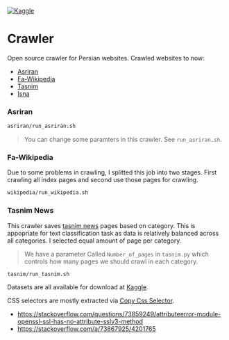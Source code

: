 [![Kaggle](https://kaggle.com/static/images/open-in-kaggle.svg)](https://www.kaggle.com/amirpourmand/datasets)

# Crawler
Open source crawler for Persian websites. Crawled websites to now:
- [Asriran](https://www.kaggle.com/datasets/amirpourmand/asriran-news)
- [Fa-Wikipedia](https://www.kaggle.com/datasets/amirpourmand/fa-wikipedia)
- [Tasnim](https://www.kaggle.com/datasets/amirpourmand/tasnimdataset)
- [Isna](https://www.kaggle.com/datasets/amirpourmand/isna-news)

### Asriran

```bash
asriran/run_asriran.sh
```

> You can change some paramters in this crawler. See `run_asriran.sh`.

### Fa-Wikipedia

Due to some problems in crawling, I splitted this job into two stages. First crawling all index pages and second use those pages for crawling. 
```bash
wikipedia/run_wikipedia.sh
```

### Tasnim News
This crawler saves [tasnim news](https://www.tasnimnews.com/) pages based on category. This is appopriate for text classification task as data is relatively balanced across all categories. I selected equal amount of page per category. 

> We have a parameter Called `Number_of_pages` in `tasnim.py` which controls how many pages we should crawl in each category. 

```bash
tasnim/run_tasnim.sh
```

Datasets are all available for download at [Kaggle](https://www.kaggle.com/amirpourmand/datasets).

CSS selectors are mostly extracted via [Copy Css Selector](https://chrome.google.com/webstore/detail/copy-css-selector/kemkenbgbgodoglfkkejbdcpojnodnkg?hl=en).




- https://stackoverflow.com/questions/73859249/attributeerror-module-openssl-ssl-has-no-attribute-sslv3-method
- https://stackoverflow.com/a/73867925/4201765
